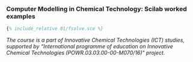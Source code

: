 ### Computer Modelling in Chemical Technology: Scilab worked examples

```m
{% include_relative 01/fsolve.sce %}
```

_The course is a part of Innovative Chemical Technologies (ICT) studies, supported by “International programme of education on Innovative Chemical Technologies (POWR.03.03.00-00-M070/16)" project._
